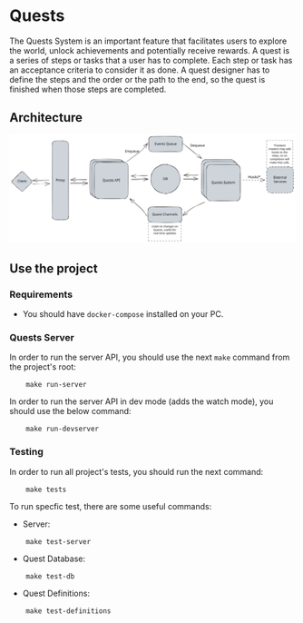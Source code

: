 # Quests

The Quests System is an important feature that facilitates users to explore the world, unlock achievements and potentially receive rewards. A quest is a series of steps or tasks that a user has to complete. Each step or task has an acceptance criteria to consider it as done. A quest designer has to define the steps and the order or the path to the end, so the quest is finished when those steps are completed.

## Architecture
![Quests](docs/architecture.svg)

## Use the project

### Requirements
- You should have `docker-compose` installed on your PC.

### Quests Server
In order to run the server API, you should use the next `make` command from the project's root:
```shell
    make run-server
```

In order to run the server API in dev mode (adds the watch mode), you should use the below command:
```shell
    make run-devserver
```

### Testing
In order to run all project's tests, you should run the next command:
```shell
    make tests
```

To run specfic test, there are some useful commands:
- Server:
```shell
    make test-server
```
- Quest Database:
```shell
    make test-db
```
- Quest Definitions:
```shell
    make test-definitions
```